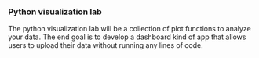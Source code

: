 <h3> Python visualization lab </h3>
<p> The python visualization lab will be a collection of plot functions to analyze your data. The end goal is to develop a dashboard kind of app that allows users to upload their data without running any lines of code.<p>
